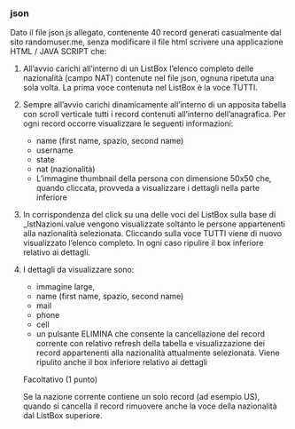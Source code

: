 ### json
Dato il file json.js allegato, contenente 40 record generati casualmente dal sito randomuser.me,
senza modificare il file html scrivere una applicazione HTML / JAVA SCRIPT che:
1. All’avvio carichi all’interno di un ListBox l’elenco completo delle nazionalità (campo NAT) contenute
   nel file json, ognuna ripetuta una sola volta. La prima voce contenuta nel ListBox è la voce TUTTI.
2. Sempre all’avvio carichi dinamicamente all’interno di un apposita tabella con scroll verticale tutti i
   record contenuti all’interno dell’anagrafica. Per ogni record occorre visualizzare le seguenti
   informazioni:
   * name (first name, spazio, second name)
   * username
   * state
   * nat (nazionalità)
   * L’immagine thumbnail della persona con dimensione 50x50 che, quando cliccata,
   provveda a visualizzare i dettagli nella parte inferiore
3. In corrispondenza del click su una delle voci del ListBox sulla base di _lstNazioni.value
   vengono visualizzate soltanto le persone appartenenti alla nazionalità selezionata.
   Cliccando sulla voce TUTTI viene di nuovo visualizzato l’elenco completo.
   In ogni caso ripulire il box inferiore relativo ai dettagli.
4. I dettagli da visualizzare sono:
   * immagine large,
   * name (first name, spazio, second name)
   * mail
   * phone
   * cell
   * un pulsante ELIMINA che consente la cancellazione del record corrente con relativo refresh
   della tabella e visualizzazione dei record appartenenti alla nazionalità attualmente
   selezionata. Viene ripulito anche il box inferiore relativo ai dettagli
   

   Facoltativo (1 punto)
   
   Se la nazione corrente contiene un solo record (ad esempio US), quando si cancella il record rimuovere
   anche la voce della nazionalità dal ListBox superiore.

